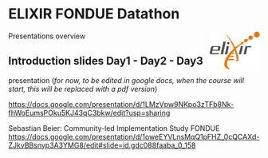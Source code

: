 
# ELIXIR FONDUE Datathon 

<img align="right" src="../program/images/logo_elixir.png" width="100"/>

Presentations overview

## Introduction slides Day1 - Day2 - Day3

presentation (*for now, to be edited in google docs, when the course will start, this will be replaced with a pdf version*)

https://docs.google.com/presentation/d/1LMzVpw9NKpo3zTFb8Nk-fhWoEumsPOku5KJ43qC3bkw/edit?usp=sharing

Sebastian Beier: Community-led Implementation Study FONDUE
https://docs.google.com/presentation/d/1oweEYVLnsMqQ1pFHZ_0cQCAXd-ZJkvBBsnyp3A3YMG8/edit#slide=id.gdc088faaba_0_158

